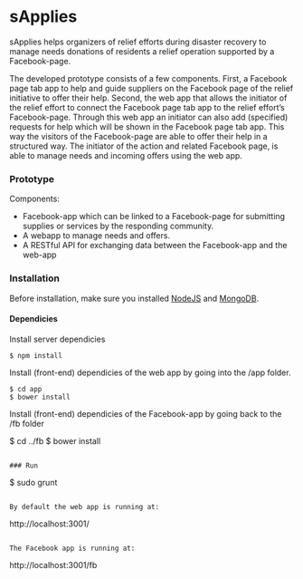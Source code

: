# sApplies

sApplies helps organizers of relief efforts during disaster recovery to manage needs donations of residents a relief operation supported by a Facebook-page.

The developed prototype consists of a few components. First, a Facebook page tab app to help and guide suppliers on the Facebook page of the relief initiative to offer their help. Second, the web app that allows the initiator of the relief effort to connect the Facebook page tab app to the relief effort’s Facebook-page. Through this web app an initiator can also add (specified) requests for help which will be shown in the Facebook page tab app.
This way the visitors of the Facebook-page are able to offer their help in a structured way. The initiator of the action and related Facebook page, is able to manage needs and incoming offers using the web app.

### Prototype

Components:

* Facebook-app which can be linked to a Facebook-page for submitting supplies or services by the responding community.
* A webapp to manage needs and offers.
* A RESTful API for exchanging data between the Facebook-app and the web-app

### Installation

Before installation, make sure you installed [NodeJS](http://nodejs.org/) and [MongoDB](http://www.mongodb.com/).

#### Dependicies

Install server dependicies
```
$ npm install
```

Install (front-end) dependicies of the web app by going into the /app folder.
```
$ cd app
$ bower install
```

Install (front-end) dependicies of the Facebook-app by going back to the /fb folder

$ cd ../fb
$ bower install
```

### Run

```
$ sudo grunt
```

By default the web app is running at:
```
http://localhost:3001/
```

The Facebook app is running at:
```
http://localhost:3001/fb
```